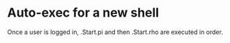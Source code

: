 # Auto-exec for a new shell

Once a user is logged in, .Start.pi and then .Start.rho are executed in order.
